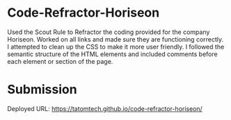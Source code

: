 # Code-Refractor-Horiseon
Used the Scout Rule to Refractor the coding provided for the company Horiseon. Worked on all links and made sure they are functioning correctly. I attempted to clean up the CSS to make it more user friendly. I followed the semantic structure of the HTML elements and included comments before each element or section of the page.

 # Submission
Deployed URL:  https://tatomtech.github.io/code-refractor-horiseon/
